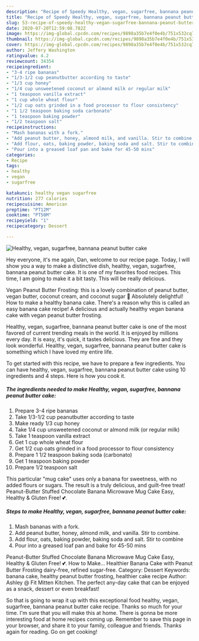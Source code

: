 ```yaml
---
description: "Recipe of Speedy Healthy, vegan, sugarfree, bannana peanut butter cake"
title: "Recipe of Speedy Healthy, vegan, sugarfree, bannana peanut butter cake"
slug: 53-recipe-of-speedy-healthy-vegan-sugarfree-bannana-peanut-butter-cake
date: 2020-07-20T12:59:08.782Z
image: https://img-global.cpcdn.com/recipes/9898a35b7e4f0e4b/751x532cq70/healthy-vegan-sugarfree-bannana-peanut-butter-cake-recipe-main-photo.jpg
thumbnail: https://img-global.cpcdn.com/recipes/9898a35b7e4f0e4b/751x532cq70/healthy-vegan-sugarfree-bannana-peanut-butter-cake-recipe-main-photo.jpg
cover: https://img-global.cpcdn.com/recipes/9898a35b7e4f0e4b/751x532cq70/healthy-vegan-sugarfree-bannana-peanut-butter-cake-recipe-main-photo.jpg
author: Jeffery Washington
ratingvalue: 4.2
reviewcount: 34354
recipeingredient:
- "3-4 ripe bananas"
- "1/3-1/2 cup peanutbutter according to taste"
- "1/3 cup honey"
- "1/4 cup unsweetened coconut or almond milk or regular milk"
- "1 teaspoon vanilla extract"
- "1 cup whole wheat flour"
- "1/2 cup oats grinded in a food processor to flour consistency"
- "1 1/2 teaspoon baking soda carbonato"
- "1 teaspoon baking powder"
- "1/2 teaspoon salt"
recipeinstructions:
- "Mash bananas with a fork."
- "Add peanut butter, honey, almond milk, and vanilla. Stir to combine."
- "Add flour, oats, baking powder, baking soda and salt. Stir to combine"
- "Pour into a greased loaf pan and bake for 45-50 mins"
categories:
- Recipe
tags:
- healthy
- vegan
- sugarfree

katakunci: healthy vegan sugarfree 
nutrition: 277 calories
recipecuisine: American
preptime: "PT12M"
cooktime: "PT50M"
recipeyield: "1"
recipecategory: Dessert

---
```



![Healthy, vegan, sugarfree, bannana peanut butter cake](https://img-global.cpcdn.com/recipes/9898a35b7e4f0e4b/751x532cq70/healthy-vegan-sugarfree-bannana-peanut-butter-cake-recipe-main-photo.jpg)

Hey everyone, it's me again, Dan, welcome to our recipe page. Today, I will show you a way to make a distinctive dish, healthy, vegan, sugarfree, bannana peanut butter cake. It is one of my favorites food recipes. This time, I am going to make it a bit tasty. This will be really delicious.

Vegan Peanut Butter Frosting: this is a lovely combination of peanut butter, vegan butter, coconut cream, and coconut sugar 🙂 Absolutely delightful! How to make a healthy banana cake. There&#39;s a reason why this is called an easy banana cake recipe! A delicious and actually healthy vegan banana cake with vegan peanut butter frosting.

Healthy, vegan, sugarfree, bannana peanut butter cake is one of the most favored of current trending meals in the world. It is enjoyed by millions every day. It is easy, it's quick, it tastes delicious. They are fine and they look wonderful. Healthy, vegan, sugarfree, bannana peanut butter cake is something which I have loved my entire life.


To get started with this recipe, we have to prepare a few ingredients. You can have healthy, vegan, sugarfree, bannana peanut butter cake using 10 ingredients and 4 steps. Here is how you cook it.

<!--inarticleads1-->

##### The ingredients needed to make Healthy, vegan, sugarfree, bannana peanut butter cake:

1. Prepare 3-4 ripe bananas
1. Take 1/3-1/2 cup peanutbutter according to taste
1. Make ready 1/3 cup honey
1. Take 1/4 cup unsweetened coconut or almond milk (or regular milk)
1. Take 1 teaspoon vanilla extract
1. Get 1 cup whole wheat flour
1. Get 1/2 cup oats grinded in a food processor to flour consistency
1. Prepare 1 1/2 teaspoon baking soda (carbonato)
1. Get 1 teaspoon baking powder
1. Prepare 1/2 teaspoon salt


This particular &#34;mug cake&#34; uses only a banana for sweetness, with no added flours or sugars. The result is a truly delicious, and guilt-free treat! Peanut-Butter Stuffed Chocolate Banana Microwave Mug Cake Easy, Healthy &amp; Gluten Free! 💕. 

<!--inarticleads2-->

##### Steps to make Healthy, vegan, sugarfree, bannana peanut butter cake:

1. Mash bananas with a fork.
1. Add peanut butter, honey, almond milk, and vanilla. Stir to combine.
1. Add flour, oats, baking powder, baking soda and salt. Stir to combine
1. Pour into a greased loaf pan and bake for 45-50 mins


Peanut-Butter Stuffed Chocolate Banana Microwave Mug Cake Easy, Healthy &amp; Gluten Free! 💕. How to Make… Healthier Banana Cake with Peanut Butter Frosting dairy-free, refined sugar-free. Category: Dessert Keywords: banana cake, healthy peanut butter frosting, healthier cake recipe Author: Ashley @ Fit Mitten Kitchen. The perfect any-day cake that can be enjoyed as a snack, dessert or even breakfast! 

So that is going to wrap it up with this exceptional food healthy, vegan, sugarfree, bannana peanut butter cake recipe. Thanks so much for your time. I'm sure that you will make this at home. There is gonna be more interesting food at home recipes coming up. Remember to save this page in your browser, and share it to your family, colleague and friends. Thanks again for reading. Go on get cooking!
